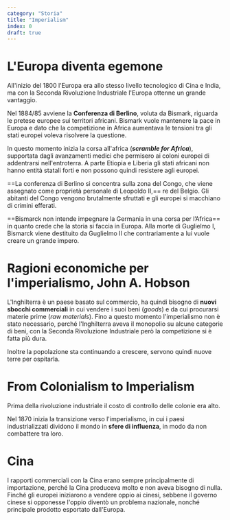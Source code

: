 ```yaml
---
category: "Storia"
title: "Imperialism"
index: 0
draft: true
---
```


# L'Europa diventa egemone
All'inizio del 1800 l'Europa era allo stesso livello tecnologico di Cina e India, ma con la Seconda Rivoluzione Industriale l'Europa ottenne un grande vantaggio.

Nel 1884/85 avviene la **Conferenza di Berlino**, voluta da Bismark, riguarda le pretese europee sui territori africani. Bismark vuole mantenere la pace in Europa e dato che la competizione in Africa aumentava le tensioni tra gli stati europei voleva risolvere la questione.

In questo momento inizia la corsa all'africa (***scramble for Africa***), supportata dagli avanzamenti medici che permisero ai coloni europei di addentrarsi nell'entroterra.
A parte Etiopia e Liberia gli stati africani non hanno entità statali forti e non possono quindi resistere agli europei.

==La conferenza di Berlino si concentra sulla zona del Congo, che viene assegnato come proprietà personale di Leopoldo II,== re del Belgio. Gli abitanti del Congo vengono brutalmente sfruttati e gli europei si macchiano di crimini efferati.

==Bismarck non intende impegnare la Germania in una corsa per l’Africa== in quanto crede che la storia si faccia in Europa. Alla morte di Guglielmo I, Bismarck viene destituito da Guglielmo II che contrariamente a lui vuole creare un grande impero.

# Ragioni economiche per l'imperialismo, John A. Hobson
L'Inghilterra è un paese basato sul commercio, ha quindi bisogno di **nuovi sbocchi commerciali** in cui vendere i suoi beni (*goods*) e da cui procurarsi materie prime (*raw materials*).
Fino a questo momento l'imperialismo non è stato necessario, perché l'Inghilterra aveva il monopolio su alcune categorie di beni, con la Seconda Rivoluzione Industriale però la competizione si è fatta più dura.

Inoltre la popolazione sta continuando a crescere, servono quindi nuove terre per ospitarla.

# From Colonialism to Imperialism
Prima della rivoluzione industriale il costo di controllo delle colonie era alto.

Nel 1870 inizia la transizione verso l'imperialismo, in cui i paesi industrializzati dividono il mondo in **sfere di influenza**, in modo da non combattere tra loro.



# Cina
I rapporti commerciali con la Cina erano sempre principalmente di importazione, perché la Cina produceva molto e non aveva bisogno di nulla. Finché gli europei iniziarono a vendere oppio ai cinesi, sebbene il governo cinese si opponesse l'oppio diventò un problema nazionale, nonché principale prodotto esportato dall'Europa.